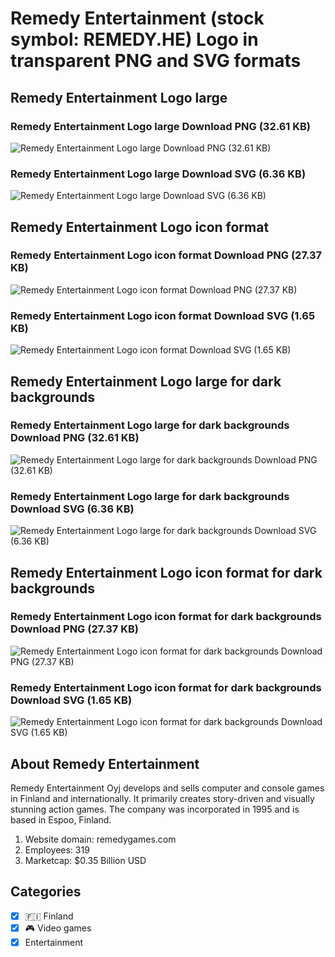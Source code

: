 # Remedy Entertainment (stock symbol: REMEDY.HE) Logo in transparent PNG and SVG formats

## Remedy Entertainment Logo large

### Remedy Entertainment Logo large Download PNG (32.61 KB)

![Remedy Entertainment Logo large Download PNG (32.61 KB)](/img/orig/REMEDY.HE_BIG-0b9275c9.png)

### Remedy Entertainment Logo large Download SVG (6.36 KB)

![Remedy Entertainment Logo large Download SVG (6.36 KB)](/img/orig/REMEDY.HE_BIG-22fb87c4.svg)

## Remedy Entertainment Logo icon format

### Remedy Entertainment Logo icon format Download PNG (27.37 KB)

![Remedy Entertainment Logo icon format Download PNG (27.37 KB)](/img/orig/REMEDY.HE-67747977.png)

### Remedy Entertainment Logo icon format Download SVG (1.65 KB)

![Remedy Entertainment Logo icon format Download SVG (1.65 KB)](/img/orig/REMEDY.HE-2bdc9907.svg)

## Remedy Entertainment Logo large for dark backgrounds

### Remedy Entertainment Logo large for dark backgrounds Download PNG (32.61 KB)

![Remedy Entertainment Logo large for dark backgrounds Download PNG (32.61 KB)](/img/orig/REMEDY.HE_BIG.D-55121bf9.png)

### Remedy Entertainment Logo large for dark backgrounds Download SVG (6.36 KB)

![Remedy Entertainment Logo large for dark backgrounds Download SVG (6.36 KB)](/img/orig/REMEDY.HE_BIG.D-320ea3ac.svg)

## Remedy Entertainment Logo icon format for dark backgrounds

### Remedy Entertainment Logo icon format for dark backgrounds Download PNG (27.37 KB)

![Remedy Entertainment Logo icon format for dark backgrounds Download PNG (27.37 KB)](/img/orig/REMEDY.HE.D-2931abd7.png)

### Remedy Entertainment Logo icon format for dark backgrounds Download SVG (1.65 KB)

![Remedy Entertainment Logo icon format for dark backgrounds Download SVG (1.65 KB)](/img/orig/REMEDY.HE.D-2320d69d.svg)

## About Remedy Entertainment

Remedy Entertainment Oyj develops and sells computer and console games in Finland and internationally. It primarily creates story-driven and visually stunning action games. The company was incorporated in 1995 and is based in Espoo, Finland.

1. Website domain: remedygames.com
2. Employees: 319
3. Marketcap: $0.35 Billion USD


## Categories
- [x] 🇫🇮 Finland
- [x] 🎮 Video games
- [x] Entertainment
